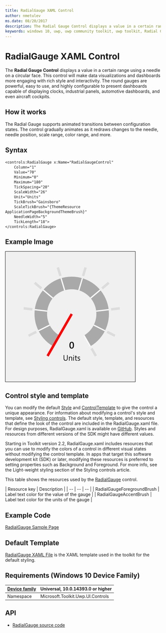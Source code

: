 ```yaml
---
title: RadialGauge XAML Control
author: nmetulev
ms.date: 08/20/2017
description: The Radial Gauge Control displays a value in a certain range using a needle on a circular face.
keywords: windows 10, uwp, uwp community toolkit, uwp toolkit, Radial Gauge, RadialGauge, xaml control, xaml
---
```


# RadialGauge XAML Control

The **Radial Gauge Control** displays a value in a certain range using a needle on a circular face. This control will make data visualizations and dashboards more engaging with rich style and interactivity. 
The round gauges are powerful, easy to use, and highly configurable to present dashboards capable of displaying clocks, industrial panels, automotive dashboards, and even aircraft cockpits.

## How it works

The Radial Gauge supports animated transitions between configuration states. The control gradually animates as it redraws changes to the needle, needle position, scale range, color range, and more. 

## Syntax

```xaml
<controls:RadialGauge x:Name="RadialGaugeControl"
	Column="1"
	Value="70"
	Minimum="0"
	Maximum="180"
	TickSpacing="20"
	ScaleWidth="26"
	Unit="Units"
	TickBrush="Gainsboro"
	ScaleTickBrush="{ThemeResource ApplicationPageBackgroundThemeBrush}"
	NeedleWidth="5" 
	TickLength="18">
</controls:RadialGauge>
```

## Example Image

![RadialGauge animation](../resources/images/Controls-RadialGauge.gif "RadialGauge")


## Control style and template
You can modify the default [Style](https://docs.microsoft.com/en-us/uwp/api/windows.ui.xaml.style) and [ControlTemplate](https://docs.microsoft.com/en-us/uwp/api/windows.ui.xaml.controls.controltemplate) to give the control a unique appearance. For information about modifying a control's style and template, see [Styling controls](https://msdn.microsoft.com/windows/uwp/controls-and-patterns/styling-controls). The default style, template, and resources that define the look of the control are included in the RadialGauge.xaml file. For design purposes, RadialGauge.xaml is available on [GitHub](https://github.com/Microsoft/UWPCommunityToolkit/blob/master/Microsoft.Toolkit.Uwp.UI.Controls/RadialGauge/RadialGauge.xaml). Styles and resources from different versions of the SDK might have different values.

Starting in Toolkit version 2.2, RadialGauge.xaml includes resources that you can use to modify the colors of a control in different visual states without modifying the control template. In apps that target this software development kit (SDK) or later, modifying these resources is preferred to setting properties such as Background and Foreground. For more info, see the Light-weight styling section of the Styling controls article.

This table shows the resources used by the [RadialGauge](https://docs.microsoft.com/dotnet/api/microsoft.toolkit.uwp.ui.controls.radialgauge) control.

| Resource key | Description |
| -- | -- | -- |
| RadialGaugeForegroundBrush | Label text color for the value of the gauge |
| RadialGaugeAccentBrush | Label text color for the units of the gauge |

## Example Code

[RadialGauge Sample Page](https://github.com/Microsoft/UWPCommunityToolkit/tree/master/Microsoft.Toolkit.Uwp.SampleApp/SamplePages/RadialGauge)

## Default Template 

[RadialGauge XAML File](https://github.com/Microsoft/UWPCommunityToolkit/blob/master/Microsoft.Toolkit.Uwp.UI.Controls/RadialGauge/RadialGauge.xaml) is the XAML template used in the toolkit for the default styling.

## Requirements (Windows 10 Device Family)

| [Device family](http://go.microsoft.com/fwlink/p/?LinkID=526370) | Universal, 10.0.14393.0 or higher |
| --- | --- |
| Namespace | Microsoft.Toolkit.Uwp.UI.Controls |

## API

* [RadialGauge source code](https://github.com/Microsoft/UWPCommunityToolkit/tree/master/Microsoft.Toolkit.Uwp.UI.Controls/RadialGauge)

